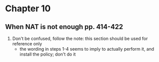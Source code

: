 # Chapter 10

## When NAT is not enough pp. 414-422
1. Don't be confused, follow the note: this section should be used for reference only
    - the wording in steps 1-4 seems to imply to actually perform it, and install the policy; don't do it
